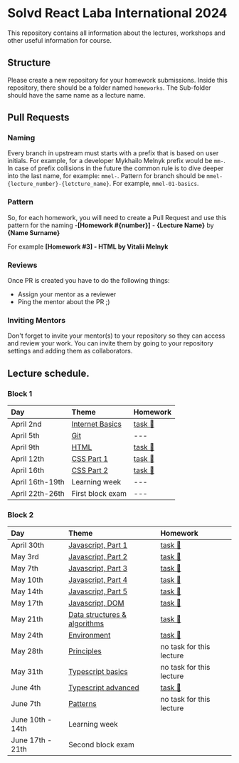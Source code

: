 # Solvd React Laba International 2024

This repository contains all information about the lectures, workshops and other useful information
for course.

## Structure

Please create a new repository for your homework submissions. Inside this repository, there should
be a folder named `homeworks`. The Sub-folder should have the same name as a lecture name.

## Pull Requests

### Naming

Every branch in upstream must starts with a prefix that is based on user initials. For example, for
a developer Mykhailo Melnyk prefix would be `mm-`. In case of prefix collisions in the future the
common rule is to dive deeper into the last name, for example: `mmel-`. Pattern for branch should be
`mmel-{lecture_number}-{letcture_name}`. For example, `mmel-01-basics`.

### Pattern

So, for each homework, you will need to create a Pull Request and use this pattern for the
naming -**[Homework #{number}]** - **{Lecture Name}** by **{Name Surname}**

For example **[Homework #3] - HTML by Vitalii Melnyk**

### Reviews

Once PR is created you have to do the following things:

- Assign your mentor as a reviewer
- Ping the mentor about the PR ;)

### Inviting Mentors

Don't forget to invite your mentor(s) to your repository so they can access and review your work.
You can invite them by going to your repository settings and adding them as collaborators.

## Lecture schedule.

### Block 1

| Day             | Theme                                              | Homework                                      |
| :-------------- | :------------------------------------------------- | :-------------------------------------------- |
| April 2nd       | [Internet Basics](./lectures/01-basics/README.md)  | [task 🔗](./lectures/01-basics/task.md)       |
| April 5th       | [Git](./lectures/02-git/README.md)                 | ---                                           |
| April 9th       | [HTML](./lectures/03-html-basics/README.md)        | [task 🔗](./lectures/03-html-basics/task.md)  |
| April 12th      | [CSS Part 1](./lectures/04-css/README.md)          | [task 🔗](./lectures/04-css/task.md)          |
| April 16th      | [CSS Part 2](./lectures/05-css-advanced/README.md) | [task 🔗](./lectures/05-css-advanced/task.md) |
| April 16th-19th | Learning week                                      | ---                                           |
| April 22th-26th | First block exam                                   | ---                                           |

### Block 2

| Day              | Theme                                                                                  | Homework                                                        |
| :--------------- | :------------------------------------------------------------------------------------- | :-------------------------------------------------------------- |
| April 30th       | [Javascript, Part 1](./lectures/06-js-basics-1/README.md)                              | [task 🔗](./lectures/06-js-basics-1/task.md)                    |
| May 3rd          | [Javascript, Part 2](./lectures/07-js-basics-2/README.md)                              | [task 🔗](./lectures/07-js-basics-2/task.md)                    |
| May 7th          | [Javascript, Part 3](./lectures/08-js-advanced-1/README.md)                            | [task 🔗](./lectures/08-js-advanced-1/task.md)                  |
| May 10th         | [Javascript, Part 4](./lectures/09-js-advanced-2/README.md)                            | [task 🔗](./lectures/09-js-advanced-2/task.md)                  |
| May 14th         | [Javascript, Part 5](./lectures/10-js-advanced-3/README.md)                            | [task 🔗](./lectures/10-js-advanced-3/task.md)                  |
| May 17th         | [Javascript, DOM](./lectures/11-js-dom/README.md)                                      | [task 🔗](./lectures/11-js-dom/task.md)                         |
| May 21th         | [Data structures & algorithms](./lectures/12-data-structures-and-algorithms/README.md) | [task 🔗](./lectures/12-data-structures-and-algorithms/task.md) |
| May 24th         | [Environment](./lectures/13-environment-and-preprocessors/README.md)                   | [task 🔗](./lectures/13-environment-and-preprocessors/task.md)  |
| May 28th         | [Principles](./lectures/14-principles/README.md)                                       | no task for this lecture                                        |
| May 31th         | [Typescript basics](./lectures/15-typescript-basics/README.md)                         | no task for this lecture                                        |
| June 4th         | [Typescript advanced](./lectures/16-typescript-advanced/README.md)                     | [task 🔗](./lectures/16-typescript-advanced/task.md)            |
| June 7th         | [Patterns](./lectures/17-patterns/)                                                    | no task for this lecture                                        |
| June 10th - 14th | Learning week                                                                          |                                                                 |
| June 17th - 21th | Second block exam                                                                      |                                                                 |
